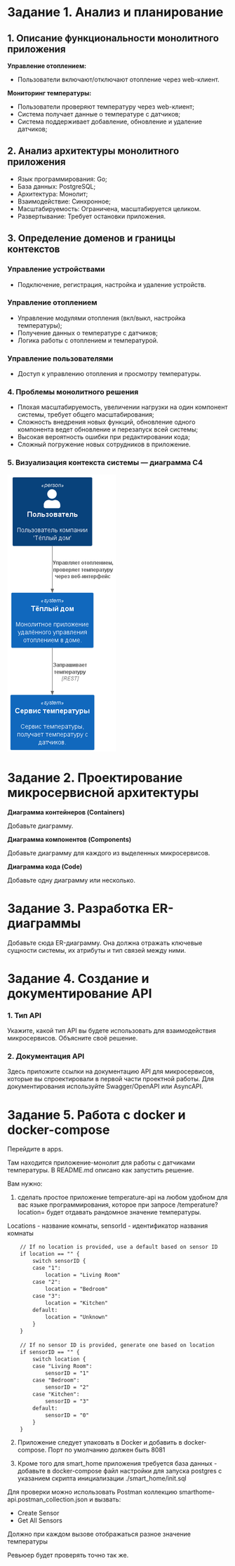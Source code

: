 # Задание 1. Анализ и планирование

## 1. Описание функциональности монолитного приложения

**Управление отоплением:**

- Пользователи включают/отключают отопление через web-клиент.

**Мониторинг температуры:**

- Пользователи проверяют температуру через web-клиент;
- Система получает данные о температуре с датчиков;
- Система поддерживает добавление, обновление и удаление датчиков;

## 2. Анализ архитектуры монолитного приложения

- Язык программирования: Go;
- База данных: PostgreSQL;
- Архитектура: Монолит;
- Взаимодействие: Синхронное;
- Масштабируемость: Ограничена, масштабируется целиком.
- Развертывание: Требует остановки приложения.

## 3. Определение доменов и границы контекстов

### Управление устройствами

- Подключение, регистрация, настройка и удаление устройств.

### Управление отоплением

- Управление модулями отопления (вкл/выкл, настройка температуры);
- Получение данных о температуре с датчиков;
- Логика работы с отоплением и температурой.

### Управление пользователями

- Доступ к управлению отопления и просмотру температуры.

### **4. Проблемы монолитного решения**

- Плохая масштабируемость, увеличении нагрузки на один компонент системы, требует общего масштабирования;
- Сложность внедрения новых функций, обновление одного компонента ведет обновление и перезапуск всей системы;
- Высокая вероятность ошибки при редактировании кода;
- Сложный погружение новых сотрудников в приложение.

### 5. Визуализация контекста системы — диаграмма С4

![](apps\diagrams\context\context.png)

# Задание 2. Проектирование микросервисной архитектуры

**Диаграмма контейнеров (Containers)**

Добавьте диаграмму.

**Диаграмма компонентов (Components)**

Добавьте диаграмму для каждого из выделенных микросервисов.

**Диаграмма кода (Code)**

Добавьте одну диаграмму или несколько.

# Задание 3. Разработка ER-диаграммы

Добавьте сюда ER-диаграмму. Она должна отражать ключевые сущности системы, их атрибуты и тип связей между ними.

# Задание 4. Создание и документирование API

### 1. Тип API

Укажите, какой тип API вы будете использовать для взаимодействия микросервисов. Объясните своё решение.

### 2. Документация API

Здесь приложите ссылки на документацию API для микросервисов, которые вы спроектировали в первой части проектной работы. Для документирования используйте Swagger/OpenAPI или AsyncAPI.

# Задание 5. Работа с docker и docker-compose

Перейдите в apps.

Там находится приложение-монолит для работы с датчиками температуры. В README.md описано как запустить решение.

Вам нужно:

1. сделать простое приложение temperature-api на любом удобном для вас языке программирования, которое при запросе /temperature?location= будет отдавать рандомное значение температуры.

Locations - название комнаты, sensorId - идентификатор названия комнаты

```
	// If no location is provided, use a default based on sensor ID
	if location == "" {
		switch sensorID {
		case "1":
			location = "Living Room"
		case "2":
			location = "Bedroom"
		case "3":
			location = "Kitchen"
		default:
			location = "Unknown"
		}
	}

	// If no sensor ID is provided, generate one based on location
	if sensorID == "" {
		switch location {
		case "Living Room":
			sensorID = "1"
		case "Bedroom":
			sensorID = "2"
		case "Kitchen":
			sensorID = "3"
		default:
			sensorID = "0"
		}
	}
```

2. Приложение следует упаковать в Docker и добавить в docker-compose. Порт по умолчанию должен быть 8081

3. Кроме того для smart_home приложения требуется база данных - добавьте в docker-compose файл настройки для запуска postgres с указанием скрипта инициализации ./smart_home/init.sql

Для проверки можно использовать Postman коллекцию smarthome-api.postman_collection.json и вызвать:

- Create Sensor
- Get All Sensors

Должно при каждом вызове отображаться разное значение температуры

Ревьюер будет проверять точно так же.
